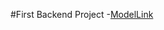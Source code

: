 #First Backend Project
 -[ModelLink][def]

[def]: "https://www.youtube.com/redirect?event=video_description&redir_token=QUFFLUhqbWdEZDJMc1hxbXgxdjZaQnlGQVR0N3V1dzJ5QXxBQ3Jtc0trSHVqdnloOHlQYjZmbFZTdlBzWXZGNzJETUdxd2J1RklxYU9WaGJXd2h1MFFXSWNQUVNTaHVzYnZSMU5zbndnblVsdDM5OEgyWWtXOWpqN09jTlUzcmRneVQ3TEJTYkRoVmRjSXZZX1JMZ1RwUng5NA&q=https%3A%2F%2Fapp.eraser.io%2Fworkspace%2FYtPqZ1VogxGy1jzIDkzj%3Forigin%3Dshare&v=9B4CvtzXRpc"